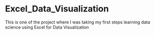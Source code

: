 # Excel_Data_Visualization
This is one of the project where I was taking my first steps learning data science using Excel for Data Visualization
